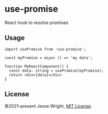 # use-promise
React hook to resolve promises

## Usage

```tsx
import usePromise from 'use-promise';

const myPromise = async () => 'my data';

function MyReactComponent() {
  const data: string = usePromise(myPromise);
  return <div>{data}</div>
}
```

## License
©2021–present Jesse Wright, [MIT License](https://github.com/jeswr/use-promise/blob/master/LICENSE.md).
